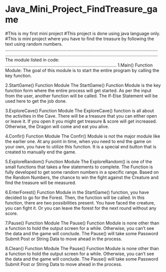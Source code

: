 # Java_Mini_Project_FindTreasure_game
#This is my first mini project 
#This project is done using java language only.
#This is mini project where you have to find the treasure by following the text using random numbers.
..........................................................................................................................
..........................................................................................................................
The module listed in code:
.........................................................................................
1.Main() Function Module:
The goal of this module is to start the entire program by calling the key function.

2.StartGame() Function Module
The StartGame() Function Module is the key function form where the entire process will get started. As per the input from the user, another function will be called. The If-Else Statement will be used here to get the job done.

3.ExploreCave() Function Module
The ExploreCave() function is all about the activities in the Cave. There will be a treasure that you can either open or leave it. If you open it you might get treasure & score will get increased. Otherwise, the Dragon will come and eat you alive.

4.Confir() Function Module
The Confir() Module is not the major module like the earlier one. At any point in time, when you need to end the game on your own, you have to utilize this function. It is a special end button that is created to manually end the game.

5.ExploreRandom() Function Module
The ExploreRandom() is one of the small functions that takes a few statements to complete. The Function is fully developed to get some random numbers in a specific range. Based on the Random Numbers, the chance to win the fight against the Creature and find the treasure will be measured.

6.EnterForest() Function Module
in the StartGame() function, you have decided to go for the Forest. Then, the function will be called. In this function, there are two possibilities present. You have faced the creature, you can fight it. Or you can leave the forest for the next round without any score.

7.Pause() Function Module
The Pause() Function Module is none other than a function to hold the output screen for a while. Otherwise, you can’t see the data and the game will conclude. The Pause() will take some Password Submit Post or String Data to move ahead in the process.

8.Clean() Function Module
The Pause() Function Module is none other than a function to hold the output screen for a while. Otherwise, you can’t see the data and the game will conclude. The Pause() will take some Password Submit Post or String Data to move ahead in the process.

